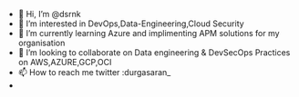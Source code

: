 - 👋 Hi, I’m @dsrnk
- 👀 I’m interested in DevOps,Data-Engineering,Cloud Security
- 🌱 I’m currently learning Azure and implimenting APM solutions for my organisation
- 💞️ I’m looking to collaborate on Data engineering & DevSecOps Practices on AWS,AZURE,GCP,OCI
- 📫 How to reach me twitter :durgasaran_
-                    

<!---
dsrnk/dsrnk is a ✨ special ✨ repository because its `README.md` (this file) appears on your GitHub profile.
You can click the Preview link to take a look at your changes.
--->
